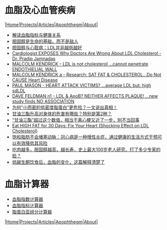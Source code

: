# 血脂及心血管疾病

|[Home](/README.md)|[Projects](/projects.md)|[Articles](/articles.md)|[Apophthegm](/apophthegm.md)|[About](/about.md)|

- [解读血脂指标与健康关系](/lipids_health.md)        
- [胆固醇是生命的基础，而不是敌人](https://mp.weixin.qq.com/s/1hP2XGeeUVhCmFvepi5r5A)    
- [胆固醇与心脏病：LDL并非越低越好](https://mp.weixin.qq.com/s/giFFHxupjL3G36pbzAs1lw)     
- [Cardiologist EXPOSES Why Doctors Are Wrong About LDL Cholesterol - Dr. Pradip Jamnadas](https://www.youtube.com/watch?v=qHS2yGKdGs8)    
- [MALCOLM KENDRICK - LDL is not cholesterol …cannot penetrate ENDOTHIELIAL WALL](https://www.youtube.com/watch?v=YrVhPfGcm84)       
- [MALCOLM KENDRICK a - Research: SAT FAT & CHOLESTEROL…Do Not CAUSE Heart Disease](https://www.youtube.com/watch?v=eHhwxf33OrE)      
- [PAUL MASON - HEART ATTACK VICTIMS? …average LDL but: high sdLDL](https://www.youtube.com/watch?v=yE2kovYxuZg)    
- [DAVE FELDMAN n1 - LDL & ApoB? NEITHER AFFECTS PLAQUE! …new study finds NO ASSOCIATION](https://www.youtube.com/watch?v=Kyid_pvAjxw)    
- [为何“小而密的低密度脂蛋白”更危险？一文说出真相！](https://mp.weixin.qq.com/s/rE1N71Flr91IYvsHDP2jRQ)      
- [甘油三酯升高对身体的危害有哪些？特别是第2种？](https://mp.weixin.qq.com/s/3KVSj1G8TnYLfzW7reWF0Q)      
- [“甘油三酯”超过这个数值，相当于离心梗又近了一步，别不当回事](https://mp.weixin.qq.com/s/CeYcAECIT5uwKENUAU7XCw)         
- [Eat HIGH FAT for 30 Days: Fix Your Heart (Shocking Effect on LDL Cholesterol)](https://www.youtube.com/watch?v=4k2Ymio6w3o)    
- [饱和脂肪不会堵塞动脉：冠心病是一种慢性炎症，通过健康的生活方式干预可以有效降低其风险](https://mp.weixin.qq.com/s/bt106NhOcxY9j5ht6d_UtQ)       
- [吃肉越多，胆固醇越高，越长寿，史上最大100岁老人研究，打了多少专家的脸？](https://mp.weixin.qq.com/s/EPDiByQnRZES7wG6lTG73Q)        
- [低碳生酮饮食后，血脂的变化，这篇解释清楚了](http://www.chinalowcarb.com/high-cholestreol-during-keto/)      

# 血脂计算器

- [血脂指数计算器](/html/blood_lipids_calculator.html)    
- [血脂指标计算器](/html/blood_lipids_ratio.html)      
- [脂蛋白亚组分计算器](/html/lipoprotein_calculator.html)        

|[Home](/README.md)|[Projects](/projects.md)|[Articles](/articles.md)|[Apophthegm](/apophthegm.md)|[About](/about.md)|
